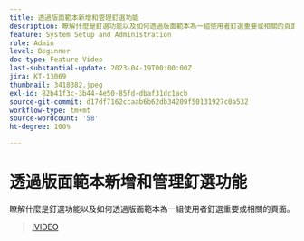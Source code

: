```yaml
---
title: 透過版面範本新增和管理釘選功能
description: 瞭解什麼是釘選功能以及如何透過版面範本為一組使用者釘選重要或相關的頁面。
feature: System Setup and Administration
role: Admin
level: Beginner
doc-type: Feature Video
last-substantial-update: 2023-04-19T00:00:00Z
jira: KT-13069
thumbnail: 3418382.jpeg
exl-id: 82b41f3c-3b44-4e50-85fd-dbaf31dc1acb
source-git-commit: d17df7162ccaab6b62db34209f50131927c0a532
workflow-type: tm+mt
source-wordcount: '58'
ht-degree: 100%

---
```


# 透過版面範本新增和管理釘選功能

瞭解什麼是釘選功能以及如何透過版面範本為一組使用者釘選重要或相關的頁面。

>[!VIDEO](https://video.tv.adobe.com/v/3418382/?quality=12&learn=on&enablevpops)
